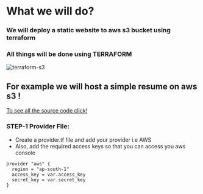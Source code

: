 # What we will do?

### We will deploy a static website to aws s3 bucket using terraform

### All things will be done using TERRAFORM
![terraform-s3](https://github.com/Sumyak-Jain/Basic-Terraform-Project/assets/46700921/97330043-95d2-4720-a451-7f5996566e16)

## For example we will host a simple resume on aws s3 !
[To see all the source code click!](/)
### STEP-1 Provider File:
+ Create a provider.tf file and add your provider i.e AWS
+ Also, add the required access keys so that you can access you aws console
```
provider "aws" {
  region = "ap-south-1"
  access_key = var.access_key
  secret_key = var.secret_key
}
```


